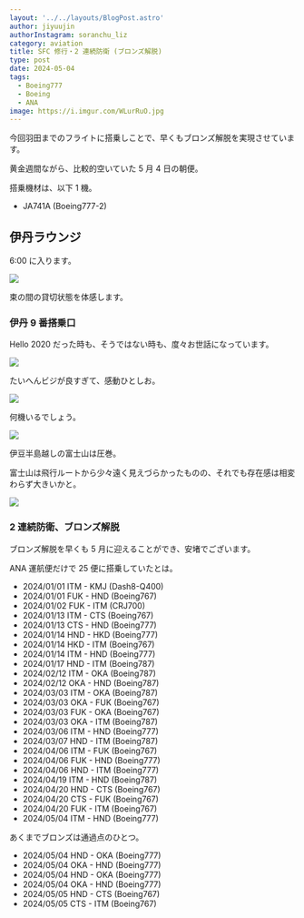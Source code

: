 ```yaml
---
layout: '../../layouts/BlogPost.astro'
author: jiyuujin
authorInstagram: soranchu_liz
category: aviation
title: SFC 修行・2 連続防衛 (ブロンズ解脱)
type: post
date: 2024-05-04
tags:
  - Boeing777
  - Boeing
  - ANA
image: https://i.imgur.com/WLurRuO.jpg
---
```


今回羽田までのフライトに搭乗しことで、早くもブロンズ解脱を実現させています。

黄金週間ながら、比較的空いていた 5 月 4 日の朝便。

搭乗機材は、以下 1 機。

- JA741A (Boeing777-2)

## 伊丹ラウンジ

6:00 に入ります。

![](/assets/img/20240504/Lounge.JPG)

束の間の貸切状態を体感します。

### 伊丹 9 番搭乗口

Hello 2020 だった時も、そうではない時も、度々お世話になっています。

![](/assets/img/20240504/JA741A_1.JPG)

たいへんビジが良すぎて、感動ひとしお。

![](/assets/img/20240504/ITM_1.JPG)

何機いるでしょう。

![](/assets/img/20240504/ITM_2.JPG)

伊豆半島越しの富士山は圧巻。

富士山は飛行ルートから少々遠く見えづらかったものの、それでも存在感は相変わらず大きいかと。

![](/assets/img/20240504/MtFuji_1.JPG)

### 2 連続防衛、ブロンズ解脱

ブロンズ解脱を早くも 5 月に迎えることができ、安堵でございます。

ANA 運航便だけで 25 便に搭乗していたとは。

- 2024/01/01 ITM - KMJ (Dash8-Q400)
- 2024/01/01 FUK - HND (Boeing767)
- 2024/01/02 FUK - ITM (CRJ700)
- 2024/01/13 ITM - CTS (Boeing767)
- 2024/01/13 CTS - HND (Boeing777)
- 2024/01/14 HND - HKD (Boeing777)
- 2024/01/14 HKD - ITM (Boeing767)
- 2024/01/14 ITM - HND (Boeing777)
- 2024/01/17 HND - ITM (Boeing787)
- 2024/02/12 ITM - OKA (Boeing787)
- 2024/02/12 OKA - HND (Boeing787)
- 2024/03/03 ITM - OKA (Boeing787)
- 2024/03/03 OKA - FUK (Boeing767)
- 2024/03/03 FUK - OKA (Boeing767)
- 2024/03/03 OKA - ITM (Boeing787)
- 2024/03/06 ITM - HND (Boeing777)
- 2024/03/07 HND - ITM (Boeing787)
- 2024/04/06 ITM - FUK (Boeing767)
- 2024/04/06 FUK - HND (Boeing777)
- 2024/04/06 HND - ITM (Boeing777)
- 2024/04/19 ITM - HND (Boeing787)
- 2024/04/20 HND - CTS (Boeing767)
- 2024/04/20 CTS - FUK (Boeing767)
- 2024/04/20 FUK - ITM (Boeing767)
- 2024/05/04 ITM - HND (Boeing777)

あくまでブロンズは通過点のひとつ。

- 2024/05/04 HND - OKA (Boeing777)
- 2024/05/04 OKA - HND (Boeing777)
- 2024/05/04 HND - OKA (Boeing777)
- 2024/05/04 OKA - HND (Boeing777)
- 2024/05/05 HND - CTS (Boeing767)
- 2024/05/05 CTS - ITM (Boeing767)

